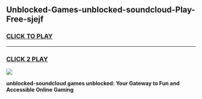 
## Unblocked-Games-unblocked-soundcloud-Play-Free-sjejf
<h3>
<a href="https://premium76.site?title=unblocked-soundcloud&ref=21A">CLICK TO PLAY</a></h3>
<hr>

<h3>
<a href="https://premium76.site?title=unblocked-soundcloud&ref=21A">CLICK 2 PLAY</a>
  
</h3>

<a href="https://premium76.site?title=unblocked-soundcloud&ref=21A"><img src="https://clearcache.store/games.png"></a>


**unblocked-soundcloud games unblocked: Your Gateway to Fun and Accessible Online Gaming**
